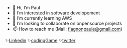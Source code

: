 - 👋 Hi, I’m Paul
- 👀 I’m interested in software developement
- 🌱 I’m currently learning AWS
- 💞️ I’m looking to collaborate on onpensource projects
- 📫 How to reach me (Mail: fiagnonpaule@gmail.com)


✨[Linkedin](https://www.linkedin.com/in/pauletse)    ✨[codingGame](https://www.codingame.com/profile/c4498eb5256ebefd6d833515e46bd95b8956604)    ✨[twitter](https://twitter.com/paulEtse99)

<!---
paulEtse/paulEtse is a ✨ special ✨ repository because its `README.md` (this file) appears on your GitHub profile.
You can click the Preview link to take a look at your changes.
--->
